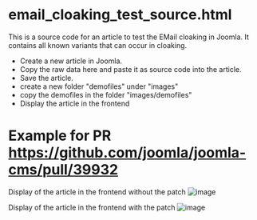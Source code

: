 # email_cloaking_test_source.html
This is a source code for an article to test the EMail cloaking in Joomla. It contains all known variants that can occur in cloaking.
- Create a new article in Joomla.
- Copy the raw data here and paste it as source code into the article.
- Save the article.
- create a new folder "demofiles" under "images"
- copy the demofiles in the folder "images/demofiles"
- Display the article in the frontend

# Example for PR https://github.com/joomla/joomla-cms/pull/39932

Display of the article in the frontend without the patch
![image](https://user-images.githubusercontent.com/31522294/221353532-6cf0102f-739a-41ec-8405-42524ae043a6.png)

Display of the article in the frontend with the patch
![image](https://user-images.githubusercontent.com/31522294/221353562-20c7bf46-d2bf-4fbe-a673-b4a7272972e8.png)
